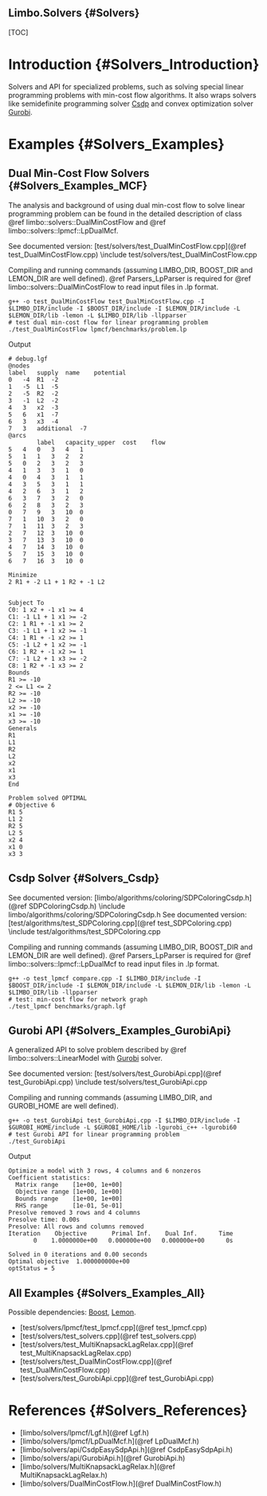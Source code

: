 Limbo.Solvers {#Solvers}
---------

[TOC]

# Introduction {#Solvers_Introduction}

Solvers and API for specialized problems, such as solving special linear programming problems with min-cost flow algorithms. 
It also wraps solvers like semidefinite programming solver [Csdp](https://projects.coin-or.org/Csdp "Csdp") and convex optimization solver [Gurobi](https://www.gurobi.com "Gurobi"). 

# Examples {#Solvers_Examples}

## Dual Min-Cost Flow Solvers {#Solvers_Examples_MCF}

The analysis and background of using dual min-cost flow to solve linear programming problem can be found 
in the detailed description of class @ref limbo::solvers::DualMinCostFlow and @ref limbo::solvers::lpmcf::LpDualMcf. 

See documented version: [test/solvers/test_DualMinCostFlow.cpp](@ref test_DualMinCostFlow.cpp)
\include test/solvers/test_DualMinCostFlow.cpp

Compiling and running commands (assuming LIMBO_DIR, BOOST_DIR and LEMON_DIR are well defined). 
@ref Parsers_LpParser is required for @ref limbo::solvers::DualMinCostFlow to read input files in .lp format. 
~~~~~~~~~~~~~~~~
g++ -o test_DualMinCostFlow test_DualMinCostFlow.cpp -I $LIMBO_DIR/include -I $BOOST_DIR/include -I $LEMON_DIR/include -L $LEMON_DIR/lib -lemon -L $LIMBO_DIR/lib -llpparser
# test dual min-cost flow for linear programming problem 
./test_DualMinCostFlow lpmcf/benchmarks/problem.lp
~~~~~~~~~~~~~~~~

Output 
~~~~~~~~~~~~~~~~
# debug.lgf 
@nodes
label	supply	name	potential	
0	-4	R1	-2	
1	-5	L1	-5	
2	-5	R2	-2	
3	-1	L2	-2	
4	3	x2	-3	
5	6	x1	-7	
6	3	x3	-4	
7	3	additional	-7	
@arcs
		label	capacity_upper	cost	flow	
5	4	0	3	4	1	
5	1	1	3	2	2	
5	0	2	3	2	3	
4	1	3	3	1	0	
4	0	4	3	1	1	
4	3	5	3	1	1	
4	2	6	3	1	2	
6	3	7	3	2	0	
6	2	8	3	2	3	
0	7	9	3	10	0	
7	1	10	3	2	0	
7	1	11	3	2	3	
2	7	12	3	10	0	
3	7	13	3	10	0	
4	7	14	3	10	0	
5	7	15	3	10	0	
6	7	16	3	10	0	
~~~~~~~~~~~~~~~~
~~~~~~~~~~~~~~~~
Minimize
2 R1 + -2 L1 + 1 R2 + -1 L2


Subject To
C0: 1 x2 + -1 x1 >= 4
C1: -1 L1 + 1 x1 >= -2
C2: 1 R1 + -1 x1 >= 2
C3: -1 L1 + 1 x2 >= -1
C4: 1 R1 + -1 x2 >= 1
C5: -1 L2 + 1 x2 >= -1
C6: 1 R2 + -1 x2 >= 1
C7: -1 L2 + 1 x3 >= -2
C8: 1 R2 + -1 x3 >= 2
Bounds
R1 >= -10
2 <= L1 <= 2
R2 >= -10
L2 >= -10
x2 >= -10
x1 >= -10
x3 >= -10
Generals
R1
L1
R2
L2
x2
x1
x3
End

Problem solved OPTIMAL
# Objective 6
R1 5
L1 2
R2 5
L2 5
x2 4
x1 0
x3 3
~~~~~~~~~~~~~~~~

## Csdp Solver {#Solvers_Csdp}

See documented version: [limbo/algorithms/coloring/SDPColoringCsdp.h](@ref SDPColoringCsdp.h)
\include limbo/algorithms/coloring/SDPColoringCsdp.h
See documented version: [test/algorithms/test_SDPColoring.cpp](@ref test_SDPColoring.cpp)
\include test/algorithms/test_SDPColoring.cpp

Compiling and running commands (assuming LIMBO_DIR, BOOST_DIR and LEMON_DIR are well defined). 
@ref Parsers_LpParser is required for @ref limbo::solvers::lpmcf::LpDualMcf to read input files in .lp format. 
~~~~~~~~~~~~~~~~
g++ -o test_lpmcf compare.cpp -I $LIMBO_DIR/include -I $BOOST_DIR/include -I $LEMON_DIR/include -L $LEMON_DIR/lib -lemon -L $LIMBO_DIR/lib -llpparser
# test: min-cost flow for network graph 
./test_lpmcf benchmarks/graph.lgf 
~~~~~~~~~~~~~~~~

## Gurobi API {#Solvers_Examples_GurobiApi}

A generalized API to solve problem described by @ref limbo::solvers::LinearModel with [Gurobi](https://www.gurobi.com "Gurobi") solver. 

See documented version: [test/solvers/test_GurobiApi.cpp](@ref test_GurobiApi.cpp)
\include test/solvers/test_GurobiApi.cpp

Compiling and running commands (assuming LIMBO_DIR, and GUROBI_HOME are well defined). 
~~~~~~~~~~~~~~~~
g++ -o test_GurobiApi test_GurobiApi.cpp -I $LIMBO_DIR/include -I $GUROBI_HOME/include -L $GUROBI_HOME/lib -lgurobi_c++ -lgurobi60 
# test Gurobi API for linear programming problem 
./test_GurobiApi
~~~~~~~~~~~~~~~~

Output 
~~~~~~~~~~~~~~~~
Optimize a model with 3 rows, 4 columns and 6 nonzeros
Coefficient statistics:
  Matrix range    [1e+00, 1e+00]
  Objective range [1e+00, 1e+00]
  Bounds range    [1e+00, 1e+00]
  RHS range       [1e-01, 5e-01]
Presolve removed 3 rows and 4 columns
Presolve time: 0.00s
Presolve: All rows and columns removed
Iteration    Objective       Primal Inf.    Dual Inf.      Time
       0    1.0000000e+00   0.000000e+00   0.000000e+00      0s

Solved in 0 iterations and 0.00 seconds
Optimal objective  1.000000000e+00
optStatus = 5
~~~~~~~~~~~~~~~~

## All Examples {#Solvers_Examples_All}

Possible dependencies: 
[Boost](http://www.boost.org), 
[Lemon](https://lemon.cs.elte.hu).  

- [test/solvers/lpmcf/test_lpmcf.cpp](@ref test_lpmcf.cpp)
- [test/solvers/test_solvers.cpp](@ref test_solvers.cpp)
- [test/solvers/test_MultiKnapsackLagRelax.cpp](@ref test_MultiKnapsackLagRelax.cpp)
- [test/solvers/test_DualMinCostFlow.cpp](@ref test_DualMinCostFlow.cpp)
- [test/solvers/test_GurobiApi.cpp](@ref test_GurobiApi.cpp)

# References {#Solvers_References}

- [limbo/solvers/lpmcf/Lgf.h](@ref Lgf.h)
- [limbo/solvers/lpmcf/LpDualMcf.h](@ref LpDualMcf.h)
- [limbo/solvers/api/CsdpEasySdpApi.h](@ref CsdpEasySdpApi.h)
- [limbo/solvers/api/GurobiApi.h](@ref GurobiApi.h)
- [limbo/solvers/MultiKnapsackLagRelax.h](@ref MultiKnapsackLagRelax.h)
- [limbo/solvers/DualMinCostFlow.h](@ref DualMinCostFlow.h)
